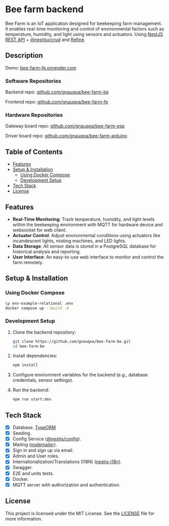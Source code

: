 # Bee farm backend

Bee Farm is an IoT application designed for beekeeping farm management. It enables real-time monitoring and control of environmental factors such as temperature, humidity, and light using sensors and actuators. Using [NestJS REST API](https://github.com/brocoders/nestjs-boilerplate) + [@nestjsx/crud](https://github.com/nestjsx/crud) and [Refine](https://refine.dev).

## Description <!-- omit in toc -->

Demo: [bee-farm-fe.onrender.com](https://bee-farm-fe.onrender.com)

### Software Repositories

Backend repo: [github.com/gnauqoa/bee-farm-be](https://github.com/gnauqoa/bee-farm-be)

Frontend repo: [github.com/gnauqoa/bee-farm-fe](https://github.com/gnauqoa/bee-farm-fe)

### Hardware Repositories

Gateway board repo: [github.com/gnauqoa/bee-farm-esp](https://github.com/gnauqoa/bee-farm-esp)

Driver board repo: [github.com/gnauqoa/bee-farm-arduino](https://github.com/gnauqoa/bee-farm-arduino)

## Table of Contents <!-- omit in toc -->

- [Features](#features)
- [Setup \& Installation](#setup--installation)
  - [Using Docker Compose](#using-docker-compose)
  - [Development Setup](#development-setup)
- [Tech Stack](#tech-stack)
- [License](#license)

## Features

- **Real-Time Monitoring**: Track temperature, humidity, and light levels within the beekeeping environment with MQTT for hardware device and websocket for web client.
- **Actuator Control**: Adjust environmental conditions using actuators like incandescent lights, misting machines, and LED lights.
- **Data Storage**: All sensor data is stored in a PostgreSQL database for historical analysis and reporting.
- **User Interface**: An easy-to-use web interface to monitor and control the farm remotely.

## Setup & Installation

### Using Docker Compose

```bash
cp env-example-relational .env
docker compose up --build -d
```

### Development Setup

1. Clone the backend repository:

   ```bash
   git clone https://github.com/gnauqoa/bee-farm-be.git
   cd bee-farm-be
   ```

2. Install dependencies:

   ```bash
   npm install
   ```

3. Configure environment variables for the backend (e.g., database credentials, sensor settings).

4. Run the backend:
   ```bash
   npm run start:dev
   ```

## Tech Stack

- [x] Database. [TypeORM](https://www.npmjs.com/package/typeorm)
- [x] Seeding.
- [x] Config Service ([@nestjs/config](https://www.npmjs.com/package/@nestjs/config)).
- [x] Mailing ([nodemailer](https://www.npmjs.com/package/nodemailer)).
- [x] Sign in and sign up via email.
- [x] Admin and User roles.
- [x] Internationalization/Translations (I18N) ([nestjs-i18n](https://www.npmjs.com/package/nestjs-i18n)).
- [x] Swagger.
- [x] E2E and units tests.
- [x] Docker.
- [x] MQTT server with authorization and authentication.

## License

This project is licensed under the MIT License. See the [LICENSE](LICENSE) file for more information.
